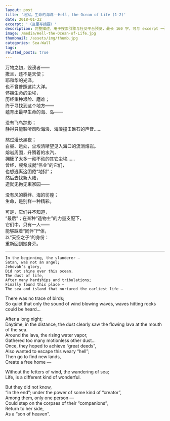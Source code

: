 ```yaml
---
layout: post
title: '地狱，生命的海洋——Hell, the Ocean of Life (1-2)'
date: 2018-01-22
excerpt: '（这里写摘要）'
description: 完整描述，用于搜索引擎与社交平台预览，最长 160 字，可与 excerpt 一致
image: /media/Hell-the-Ocean-of-Life.jpg
thumbnail: /assets/img/thumb.jpg
categories: Sea-Wall
tags: 
related_posts: true
---
```


万物之初，毁谤者——  
撒旦，还不是天使；  
耶和华的光泽，  
也不曾普照这片大洋。  
怀揣生命的尘埃，  
历经重种艰险、磨难；  
终于寻找到这个地方——  
蕴育出最早生命的海、岛——

没有飞鸟踪影；  
静得只能聆听风吹海浪、海浪撞击礁石的声音……

熬过漫长黑夜；  
白昼、远处，尘埃清晰望见入海口的流淌熔岩。  
熔岩周围，升腾着的水汽，  
拥簇了太多一动不动的其它尘埃……  
曾经，觊希成就“伟业”的它们，  
也想逃离这困倦“地狱”；  
然后去找新大陆，  
造就无拘无束家园——

没有风的羁绊、海的彷徨；  
生命，是别样一种精彩。

可是，它们并不知道，  
“最后”；在某种“造物主”的力量支配下，  
它们中，只有一人——  
能够踩着“同伴”尸体，  
以“天空之子”的身份：  
重新回到她身旁。

---

```
In the beginning, the slanderer —
Satan, was not an angel;
Jehovah’s glory,
Did not shine over this ocean.
The dust of life,
After many hardships and tribulations;
Finally found this place —
The sea and island that nurtured the earliest life —
```

There was no trace of birds;  
So quiet that only the sound of wind blowing waves, waves hitting rocks could be heard…

After a long night;  
Daytime, in the distance, the dust clearly saw the flowing lava at the mouth of the sea.  
Around the lava, the rising water vapor,  
Gathered too many motionless other dust…  
Once, they hoped to achieve “great deeds”,  
Also wanted to escape this weary “hell”;  
Then go to find new lands,  
Create a free home —

Without the fetters of wind, the wandering of sea;  
Life, is a different kind of wonderful.

But they did not know,  
“In the end”; under the power of some kind of “creator”,  
Among them, only one person —  
Could step on the corpses of their “companions”,  
Return to her side,  
As a “son of heaven”.
